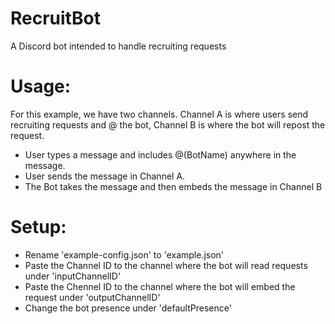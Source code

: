 # RecruitBot
A Discord bot intended to handle recruiting requests

# Usage:
For this example, we have two channels. Channel A is where users send recruiting requests and @ the bot, Channel B is where the bot will repost the request. <br>

* User types a message and includes @(BotName) anywhere in the message.<br>
* User sends the message in Channel A.<br>
* The Bot takes the message and then embeds the message in Channel B <br>

# Setup:
* Rename 'example-config.json' to 'example.json'
* Paste the Channel ID to the channel where the bot will read requests under 'inputChannelID'
* Paste the Chennel ID to the channel where the bot will embed the request under 'outputChannelID'
* Change the bot presence under 'defaultPresence'
